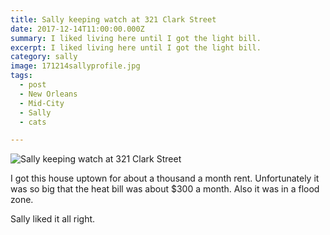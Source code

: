 ```yaml
---
title: Sally keeping watch at 321 Clark Street
date: 2017-12-14T11:00:00.000Z
summary: I liked living here until I got the light bill.
excerpt: I liked living here until I got the light bill.
category: sally
image: 171214sallyprofile.jpg
tags:
  - post 
  - New Orleans
  - Mid-City
  - Sally
  - cats

---
```


![Sally keeping watch at 321 Clark Street](/static/img/sally/171214sallyprofile.jpg "Sally keeping watch at 321 Clark Street")

I got this house uptown for about a thousand a month rent. Unfortunately it was so big that the heat bill was about $300 a month. Also it was in a flood zone.

Sally liked it all right.